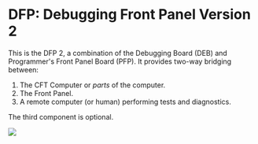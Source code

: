 # DFP: Debugging Front Panel Version 2

This is the DFP 2, a combination of the Debugging Board (DEB) and
Programmer's Front Panel Board (PFP). It provides two-way bridging
between:

1. The CFT Computer or *parts* of the computer.
2. The Front Panel.
3. A remote computer (or human) performing tests and diagnostics.

The third component is optional.

<img align="center" src="https://www.bedroomlan.org/hardware/cft/" />

